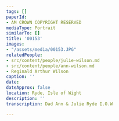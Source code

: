 ```yaml
---
tags: []
paperId:
- AM CROWN COPYRIGHT RESERVED
mediaType: Portrait
similarTo: []
title: '00153'
images:
- "/assets/media/00153.JPG"
relatedPeople:
- src/content/people/julie-wilson.md
- src/content/people/ann-wilson.md
- Reginald Arthur Wilson
caption: ''
date: 
dateApprox: false
location: Ryde, Isle of Wight
description: ''
transcription: Dad Ann & Julie Ryde I.O.W

---
```

